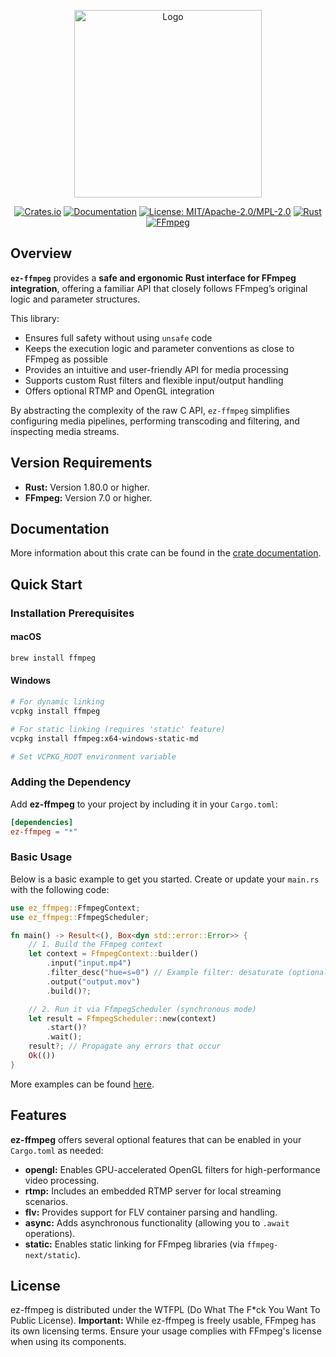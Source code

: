 <p align="center">
  <img src="https://raw.githubusercontent.com/YeautyYE/ez-ffmpeg/main/logo.jpg" alt="Logo" width="300">
</p>

<div align="center">

[![Crates.io](https://img.shields.io/crates/v/ez-ffmpeg.svg)](https://crates.io/crates/ez-ffmpeg)
[![Documentation](https://img.shields.io/badge/docs.rs-ez--ffmpeg-blue)](https://docs.rs/ez-ffmpeg)
[![License: MIT/Apache-2.0/MPL-2.0](https://img.shields.io/badge/License-MIT%2FApache--2.0%2FMPL--2.0-brightgreen.svg)](https://github.com/YeautyYE/ez-ffmpeg/blob/main/LICENSE)
[![Rust](https://img.shields.io/badge/Rust-%3E=1.80.0-orange)](https://www.rust-lang.org/)
[![FFmpeg](https://img.shields.io/badge/FFmpeg-%3E=7.0-blue)](https://ffmpeg.org)

</div>


## Overview

**`ez-ffmpeg`** provides a **safe and ergonomic Rust interface for FFmpeg integration**, offering a familiar API that closely follows FFmpeg’s original logic and parameter structures.

This library:
- Ensures full safety without using `unsafe` code
- Keeps the execution logic and parameter conventions as close to FFmpeg as possible
- Provides an intuitive and user-friendly API for media processing
- Supports custom Rust filters and flexible input/output handling
- Offers optional RTMP and OpenGL integration

By abstracting the complexity of the raw C API, `ez-ffmpeg` simplifies configuring media pipelines, performing transcoding and filtering, and inspecting media streams.

## Version Requirements

- **Rust:** Version 1.80.0 or higher.
- **FFmpeg:** Version 7.0 or higher. 

## Documentation

More information about this crate can be found in the [crate documentation](https://docs.rs/ez-ffmpeg).

## Quick Start

### Installation Prerequisites

#### macOS
```bash
brew install ffmpeg
```

#### Windows
```bash
# For dynamic linking
vcpkg install ffmpeg

# For static linking (requires 'static' feature)
vcpkg install ffmpeg:x64-windows-static-md

# Set VCPKG_ROOT environment variable
```

### Adding the Dependency

Add **ez-ffmpeg** to your project by including it in your `Cargo.toml`:

```toml
[dependencies]
ez-ffmpeg = "*"
```

### Basic Usage

Below is a basic example to get you started. Create or update your `main.rs` with the following code:

```rust
use ez_ffmpeg::FfmpegContext;
use ez_ffmpeg::FfmpegScheduler;

fn main() -> Result<(), Box<dyn std::error::Error>> {
    // 1. Build the FFmpeg context
    let context = FfmpegContext::builder()
        .input("input.mp4")
        .filter_desc("hue=s=0") // Example filter: desaturate (optional)
        .output("output.mov")
        .build()?;

    // 2. Run it via FfmpegScheduler (synchronous mode)
    let result = FfmpegScheduler::new(context)
        .start()?
        .wait();
    result?; // Propagate any errors that occur
    Ok(())
}
```
More examples can be found [here][examples].

[examples]: https://github.com/YeautyYE/ez-ffmpeg/tree/master/examples

## Features

**ez-ffmpeg** offers several optional features that can be enabled in your `Cargo.toml` as needed:

- **opengl:** Enables GPU-accelerated OpenGL filters for high-performance video processing.
- **rtmp:** Includes an embedded RTMP server for local streaming scenarios.
- **flv:** Provides support for FLV container parsing and handling.
- **async:** Adds asynchronous functionality (allowing you to `.await` operations).
- **static:** Enables static linking for FFmpeg libraries (via `ffmpeg-next/static`).

## License

ez-ffmpeg is distributed under the WTFPL (Do What The F*ck You Want To Public License).
**Important:** While ez-ffmpeg is freely usable, FFmpeg has its own licensing terms. Ensure your usage complies with FFmpeg's license when using its components.